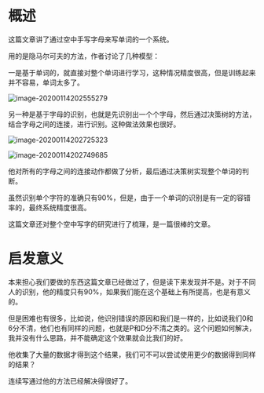 # 概述

这篇文章讲了通过空中手写字母来写单词的一个系统。

用的是隐马尔可夫的方法，作者讨论了几种模型：

一是基于单词的，就直接对整个单词进行学习，这种情况精度很高，但是训练起来并不容易，单词太多了。

![image-20200114202555279](/home/liyunzhe/Pictures/typora_pic/image-20200114202555279.png)

另一种是基于字母的识别，也就是先识别出一个个字母，然后通过决策树的方法，结合字母之间的连接，进行识别。这种做法效果也很好。

![image-20200114202725323](/home/liyunzhe/Pictures/typora_pic/image-20200114202725323.png)

![image-20200114202749685](/home/liyunzhe/Pictures/typora_pic/image-20200114202749685.png)

他对所有的字母之间的连接动作都做了分析，最后通过决策树实现整个单词的判断。

虽然识别单个字符的准确只有90%，但是，由于一个单词的识别是有一定的容错率的，最终系统精度很高。

这篇文章还对整个空中写字的研究进行了梳理，是一篇很棒的文章。

# 启发意义

本来担心我们要做的东西这篇文章已经做过了，但是读下来发现并不是。对于不同人的识别，他的精度只有90%，如果我们能在这个基础上有所提高，也是有意义的。

但是困难也有很多，比如说，他识别错误的原因和我们是一样的，比如说我们0和6分不清，他们也有同样的问题，也就是P和D分不清之类的。这个问题如何解决，我并没有什么思路，并不能确定这个效果就会比我们的好。

他收集了大量的数据才得到这个结果，我们可不可以尝试使用更少的数据得到同样的结果？

连续写通过他的方法已经解决得很好了。